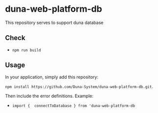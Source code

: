 # duna-web-platform-db

This repository serves to support duna database

## Check

-   `npm run build`

## Usage

In your application, simply add this repository:

`npm install https://github.com/Duna-System/duna-web-platform-db.git`.

Then include the error definitions. Example:

-   `import {  connectToDatabase } from 'duna-web-platform-db`